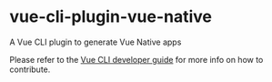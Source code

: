 # vue-cli-plugin-vue-native

A Vue CLI plugin to generate Vue Native apps

Please refer to the [Vue CLI developer guide](https://cli.vuejs.org/dev-guide/plugin-dev.html#getting-started) for more info on how to contribute.
